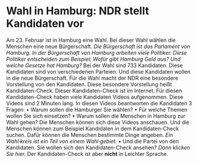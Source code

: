 # Wahl in Hamburg: NDR stellt Kandidaten vor

Am 23. Februar ist in Hamburg eine Wahl. Bei dieser Wahl wählen die Menschen eine neue Bürgerschaft. 
*Die Bürgerschaft ist das Parlament von Hamburg.* 
*In der Bürgerschaft von Hamburg arbeiten viele Politiker.* 
*Diese Politiker entscheiden zum Beispiel:* 
*Wofür gibt Hamburg Geld aus?* 
*Und welche Gesetze hat Hamburg?* Bei der Wahl sind 733 Kandidaten. Diese Kandidaten sind von verschiedenen Parteien. Und diese Kandidaten wollen in die neue Bürgerschaft. 
Für die Wahl macht der NDR eine besondere Vorstellung von den Kandidaten. Diese besondere Vorstellung heißt Kandidaten-Check. Dieser Kandidaten-Check ist im Internet. Für diesen Kandidaten-Check haben viele Kandidaten Videos aufgenommen. Diese Videos sind 2 Minuten lang. In diesen Videos beantworten die Kandidaten 3 Fragen: • Warum sollen die Hamburger Sie wählen? • Für welche Themen wollen Sie sich einsetzen? • Warum sollen die Menschen in Hamburg zur Wahl gehen? Die Menschen können sich diese Videos anschauen. Und die Menschen können zum Beispiel Kandidaten in dem Kandidaten-Check suchen. Dafür können die Menschen bestimmte Dinge angeben. 
*Ein Wahl·kreis ist ein Teil von einem Wahl·gebiet.* • Und die Partei von den Kandidaten. 
Sie wollen sich den Kandidaten-Check ansehen?  *Dann klicken Sie hier.*  Der Kandidaten-Check ist aber **nicht** in Leichter Sprache. 

